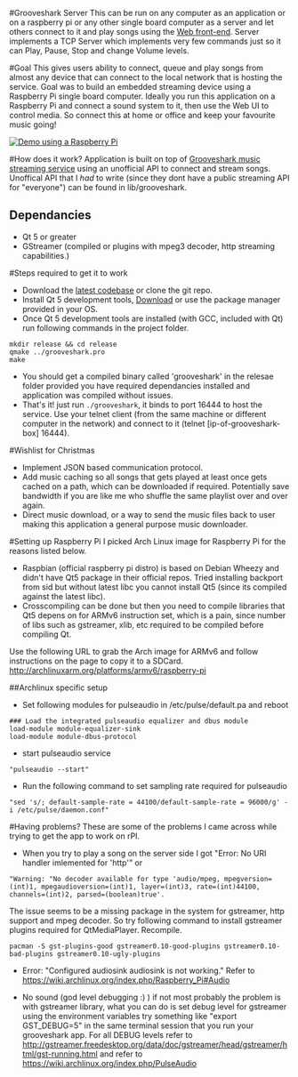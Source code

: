 #Grooveshark Server
This can be run on any computer as an application or on a raspberry pi or any other single board computer as a server and let others connect to it and play songs using the [Web front-end](https://github.com/purinda/grooveshark-webui).
Server implements a TCP Server which implements very few commands just so it can Play, Pause, Stop and change Volume levels.

#Goal
This gives users ability to connect, queue and play songs from almost any device that can connect to the local network that is hosting the service.
Goal was to build an embedded streaming device using a Raspberry Pi single board computer.
Ideally you run this application on a Raspberry Pi and connect a sound system to it, then use the Web UI to control media.
So connect this at home or office and keep your favourite music going!

[![Demo using a Raspberry Pi](http://theredblacktree.files.wordpress.com/2013/12/screenshot-from-2013-12-09-002915.png)](https://www.youtube.com/watch?v=hrwOu0XkkJg)

#How does it work?
Application is built on top of [Grooveshark music streaming service](http://www.grooveshark.com) using an unofficial API to connect and stream songs.
Unoffical API that I *had* to write (since they dont have a public streaming API for "everyone") can be found in lib/grooveshark.

## Dependancies
* Qt 5 or greater
* GStreamer (compiled or plugins with mpeg3 decoder, http streaming capabilities.)

#Steps required to get it to work
* Download the [latest codebase](https://github.com/purinda/grooveshark-server/archive/master.zip) or clone the git repo.
* Install Qt 5 development tools, [Download](http://qt-project.org) or use the package manager provided in your OS.
* Once Qt 5 development tools are installed (with GCC, included with Qt) run following commands in the project folder.
```
mkdir release && cd release
qmake ../grooveshark.pro
make
```
* You should get a compiled binary called 'grooveshark' in the relesae folder provided you have required dependancies installed and application was compiled without issues.
* That's it! just run ```./grooveshark```, it binds to port 16444 to host the service. Use your telnet client (from the same machine or different computer in the network) and connect to it (telnet [ip-of-grooveshark-box] 16444).

#Wishlist for Christmas
* Implement JSON based communication protocol.
* Add music caching so all songs that gets played at least once gets cached on a path, which can be downloaded if required. Potentially save bandwidth if you are like me who shuffle the same playlist over and over again.
* Direct music download, or a way to send the music files back to user making this application a general purpose music downloader.

#Setting up Raspberry Pi
I picked Arch Linux image for Raspberry Pi for the reasons listed below.
* Raspbian (official raspberry pi distro) is based on Debian Wheezy and didn't have Qt5 package in their official repos.
  Tried installing backport from sid but without latest libc you cannot install Qt5 (since its compiled against the latest libc).
* Crosscompiling can be done but then you need to compile libraries that Qt5 depens on for ARMv6 instruction set, which is a pain, since number of libs such as
  gstreamer, xlib, etc required to be compiled before compiling Qt.

Use the following URL to grab the Arch image for ARMv6 and follow instructions on the page to copy it to a SDCard.
http://archlinuxarm.org/platforms/armv6/raspberry-pi

##Archlinux specific setup
* Set following modules for pulseaudio in /etc/pulse/default.pa and reboot
```
### Load the integrated pulseaudio equalizer and dbus module
load-module module-equalizer-sink
load-module module-dbus-protocol
```
* start pulseaudio service
```
"pulseaudio --start"
```
* Run the following command to set sampling rate required for pulseaudio
```
"sed 's/; default-sample-rate = 44100/default-sample-rate = 96000/g' -i /etc/pulse/daemon.conf"
```


#Having problems?
These are some of the problems I came across while trying to get the app to work on rPI.
* When you try to play a song on the server side I got "Error: No URI handler imlemented for 'http'"
or
```
"Warning: "No decoder available for type 'audio/mpeg, mpegversion=(int)1, mpegaudioversion=(int)1, layer=(int)3, rate=(int)44100, channels=(int)2, parsed=(boolean)true'.
```
The issue seems to be a missing package in the system for gstreamer, http support and mpeg decoder.
So try following command to install gstreamer plugins required for QtMediaPlayer. Recompile.
```
pacman -S gst-plugins-good gstreamer0.10-good-plugins gstreamer0.10-bad-plugins gstreamer0.10-ugly-plugins
```
* Error: "Configured audiosink audiosink is not working."
Refer to https://wiki.archlinux.org/index.php/Raspberry_Pi#Audio

* No sound (god level debugging :) )
if not most probably the problem is with gstreamer library, what you can do is set debug level for gstreamer using the environment variables
try something like "export GST_DEBUG=5" in the same terminal session that you run your grooveshark app. For all DEBUG levels refer to
http://gstreamer.freedesktop.org/data/doc/gstreamer/head/gstreamer/html/gst-running.html
and refer to https://wiki.archlinux.org/index.php/PulseAudio
